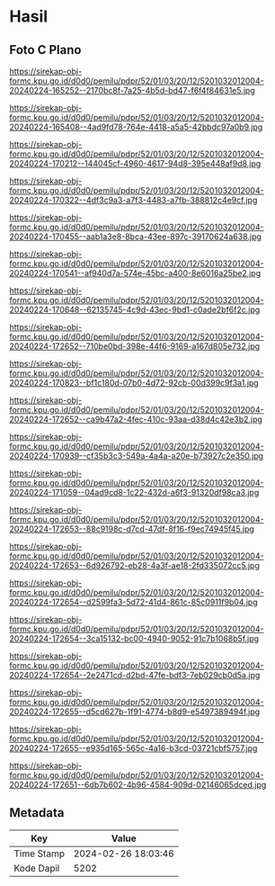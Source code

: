 # Hasil

## Foto C Plano

https://sirekap-obj-formc.kpu.go.id/d0d0/pemilu/pdpr/52/01/03/20/12/5201032012004-20240224-165252--2170bc8f-7a25-4b5d-bd47-f6f4f84631e5.jpg

https://sirekap-obj-formc.kpu.go.id/d0d0/pemilu/pdpr/52/01/03/20/12/5201032012004-20240224-165408--4ad9fd78-764e-4418-a5a5-42bbdc97a0b9.jpg

https://sirekap-obj-formc.kpu.go.id/d0d0/pemilu/pdpr/52/01/03/20/12/5201032012004-20240224-170212--144045cf-4960-4617-94d8-395e448af9d8.jpg

https://sirekap-obj-formc.kpu.go.id/d0d0/pemilu/pdpr/52/01/03/20/12/5201032012004-20240224-170322--4df3c9a3-a7f3-4483-a7fb-388812c4e9cf.jpg

https://sirekap-obj-formc.kpu.go.id/d0d0/pemilu/pdpr/52/01/03/20/12/5201032012004-20240224-170455--aab1a3e8-8bca-43ee-897c-39170624a638.jpg

https://sirekap-obj-formc.kpu.go.id/d0d0/pemilu/pdpr/52/01/03/20/12/5201032012004-20240224-170541--af940d7a-574e-45bc-a400-8e6016a25be2.jpg

https://sirekap-obj-formc.kpu.go.id/d0d0/pemilu/pdpr/52/01/03/20/12/5201032012004-20240224-170648--62135745-4c9d-43ec-9bd1-c0ade2bf6f2c.jpg

https://sirekap-obj-formc.kpu.go.id/d0d0/pemilu/pdpr/52/01/03/20/12/5201032012004-20240224-172652--710be0bd-398e-44f6-9169-a167d805e732.jpg

https://sirekap-obj-formc.kpu.go.id/d0d0/pemilu/pdpr/52/01/03/20/12/5201032012004-20240224-170823--bf1c180d-07b0-4d72-92cb-00d399c9f3a1.jpg

https://sirekap-obj-formc.kpu.go.id/d0d0/pemilu/pdpr/52/01/03/20/12/5201032012004-20240224-172652--ca9b47a2-4fec-410c-93aa-d38d4c42e3b2.jpg

https://sirekap-obj-formc.kpu.go.id/d0d0/pemilu/pdpr/52/01/03/20/12/5201032012004-20240224-170939--cf35b3c3-549a-4a4a-a20e-b73927c2e350.jpg

https://sirekap-obj-formc.kpu.go.id/d0d0/pemilu/pdpr/52/01/03/20/12/5201032012004-20240224-171059--04ad9cd8-1c22-432d-a6f3-91320df98ca3.jpg

https://sirekap-obj-formc.kpu.go.id/d0d0/pemilu/pdpr/52/01/03/20/12/5201032012004-20240224-172653--88c9198c-d7cd-47df-8f16-f9ec74945f45.jpg

https://sirekap-obj-formc.kpu.go.id/d0d0/pemilu/pdpr/52/01/03/20/12/5201032012004-20240224-172653--6d926792-eb28-4a3f-ae18-2fd335072cc5.jpg

https://sirekap-obj-formc.kpu.go.id/d0d0/pemilu/pdpr/52/01/03/20/12/5201032012004-20240224-172654--d2599fa3-5d72-41d4-861c-85c0911f9b04.jpg

https://sirekap-obj-formc.kpu.go.id/d0d0/pemilu/pdpr/52/01/03/20/12/5201032012004-20240224-172654--3ca15132-bc00-4940-9052-91c7b1068b5f.jpg

https://sirekap-obj-formc.kpu.go.id/d0d0/pemilu/pdpr/52/01/03/20/12/5201032012004-20240224-172654--2e2471cd-d2bd-47fe-bdf3-7eb029cb0d5a.jpg

https://sirekap-obj-formc.kpu.go.id/d0d0/pemilu/pdpr/52/01/03/20/12/5201032012004-20240224-172655--d5cd627b-1f91-4774-b8d9-e5497389494f.jpg

https://sirekap-obj-formc.kpu.go.id/d0d0/pemilu/pdpr/52/01/03/20/12/5201032012004-20240224-172655--e935d165-565c-4a16-b3cd-03721cbf5757.jpg

https://sirekap-obj-formc.kpu.go.id/d0d0/pemilu/pdpr/52/01/03/20/12/5201032012004-20240224-172651--6db7b602-4b96-4584-909d-02146065dced.jpg


## Metadata

| Key        | Value               |
| ---------- | ------------------- |
| Time Stamp | 2024-02-26 18:03:46 |
| Kode Dapil | 5202                |



